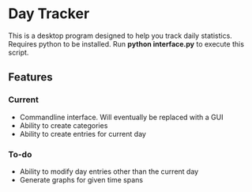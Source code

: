# Day Tracker
This is a desktop program designed to help you track daily statistics. Requires python to be installed. Run **python interface.py** to execute this script.

## Features
### Current
 * Commandline interface. Will eventually be replaced with a GUI
 * Ability to create categories
 * Ability to create entries for current day

### To-do
 * Ability to modify day entries other than the current day
 * Generate graphs for given time spans
